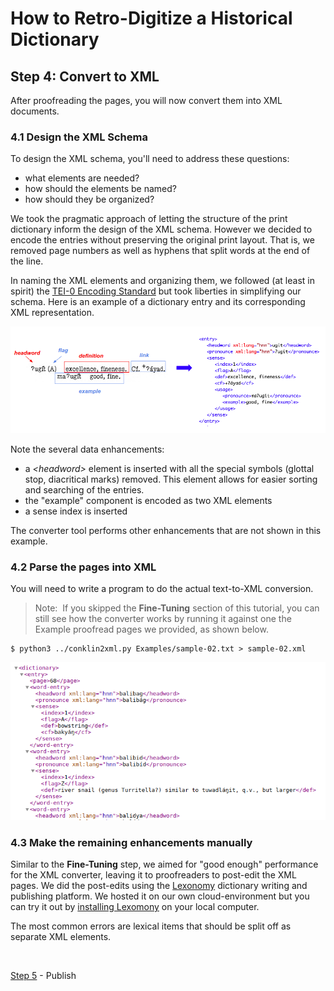 # How to Retro-Digitize a Historical Dictionary

## Step 4: Convert to XML

After proofreading the pages, you will now convert them into XML documents.

### 4.1 Design the XML Schema

To design the XML schema, you'll need to address these questions:
  - what elements are needed?
  - how should the elements be named?
  - how should they be organized?

We took the pragmatic approach of letting the structure of the print dictionary inform the design of the XML schema. However we decided to encode the entries without preserving the original print layout. That is, we removed page numbers as well as hyphens that split words at the end of the line.

In naming the XML elements and organizing them, we followed (at least in spirit) the [TEI-0 Encoding Standard](https://dariah-eric.github.io/lexicalresources/pages/TEILex0/TEILex0.html#) but took liberties in simplifying our schema. Here is an example of a dictionary entry and its corresponding XML representation.

![The dictionary entry for "ugit" showing its various lexical components, and the corresponding XML elements on the right](./images/data-modeling.png)

Note the several data enhancements:

- a _\<headword\>_ element is inserted with all the special symbols (glottal stop, diacritical marks) removed. This element allows for easier sorting and searching of the entries.
- the "example" component is encoded as two XML elements
- a sense index is inserted

The converter tool performs other enhancements that are not shown in this example.

### 4.2 Parse the pages into XML

You will need to write a program to do the actual text-to-XML conversion. 

> Note: &nbsp;If you skipped the __Fine-Tuning__ section of this tutorial, you can still see how the converter works by running it against one the Example proofread pages we provided, as shown below.

```
$ python3 ../conklin2xml.py Examples/sample-02.txt > sample-02.xml
```

![Example XML output](./images/conklin2xml-output.png)

### 4.3 Make the remaining enhancements manually

Similar to the __Fine-Tuning__ step, we aimed for "good enough" performance for the XML converter, leaving it to proofreaders to post-edit the XML pages. We did the post-edits using the [Lexonomy](https://www.lexonomy.eu/) dictionary writing and publishing platform. We hosted it on our own cloud-environment but you can try it out by [installing Lexomony](https://github.com/elexis-eu/lexonomy/blob/master/INSTALL.md) on your local computer.

The most common errors are lexical items that should be split off as separate XML elements.

<br/>

[Step 5](./Step5-Publish.md) - Publish